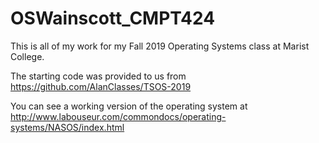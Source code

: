
# OSWainscott_CMPT424

This is all of my work for my Fall 2019 Operating Systems class at Marist College.

The starting code was provided to us from https://github.com/AlanClasses/TSOS-2019

You can see a working version of the operating system at http://www.labouseur.com/commondocs/operating-systems/NASOS/index.html
